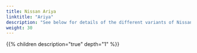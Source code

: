 ```yaml
---
title: Nissan Ariya
linktitle: "Ariya"
description: "See below for details of the different variants of Nissan Ariya"
weight: 30
---
```

{{% children description="true" depth="1" %}}
